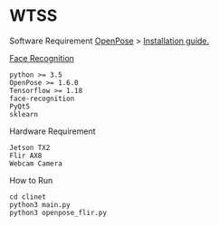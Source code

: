 # WTSS

Software Requirement
[OpenPose](https://github.com/CMU-Perceptual-Computing-Lab/openpose) > [Installation guide.](https://spyjetson.blogspot.com/2019/10/jetsonnano-human-pose-estimation-using.html?m=1)

[Face Recognition](https://github.com/ageitgey/face_recognition)
```
python >= 3.5
OpenPose >= 1.6.0 
Tensorflow >= 1.18
face-recognition 
PyQt5
sklearn
```

Hardware Requirement
```
Jetson TX2
Flir AX8
Webcam Camera
```

How to Run
```
cd clinet
python3 main.py
python3 openpose_flir.py
```
